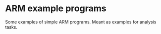 # ARM example programs

Some examples of simple ARM programs. Meant as examples for analysis tasks.
